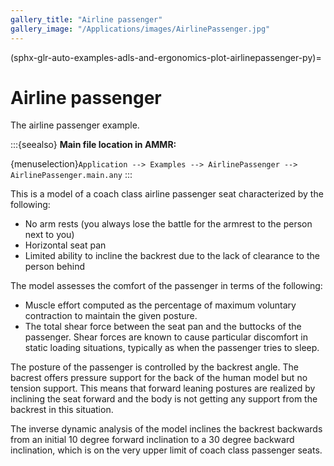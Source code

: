 ```yaml
---
gallery_title: "Airline passenger"
gallery_image: "/Applications/images/AirlinePassenger.jpg"
---
```


(sphx-glr-auto-examples-adls-and-ergonomics-plot-airlinepassenger-py)=

# Airline passenger

The airline passenger example.


:::{seealso}
**Main file location in AMMR:**

{menuselection}`Application --> Examples --> AirlinePassenger -->
AirlinePassenger.main.any`
:::

This is a model of a coach class airline passenger seat
characterized by the following:

- No arm rests (you always lose the battle for the armrest  to the person next to you)
- Horizontal seat pan
- Limited ability to incline the backrest due to the lack of clearance to the person behind

The model assesses the comfort of the passenger in terms of
the following:

- Muscle effort computed as the percentage of maximum
  voluntary contraction to maintain the given posture.
- The total shear force between the seat pan and the
  buttocks of the passenger. Shear forces are known to
  cause particular discomfort in static loading situations,
  typically as when the passenger tries to sleep.

The posture of the passenger is controlled by the backrest
angle. The bacrest offers pressure support for the back
of the human model but no tension support. This means that
forward leaning postures are realized by inclining the
seat forward and the body is not getting any support from
the backrest in this situation.

The inverse dynamic analysis of the model inclines the
backrest backwards from an initial 10 degree forward
inclination to a 30 degree backward inclination, which
is on the very upper limit of coach class passenger seats.

```{image} /Applications/images/AirlinePassenger.jpg
```
